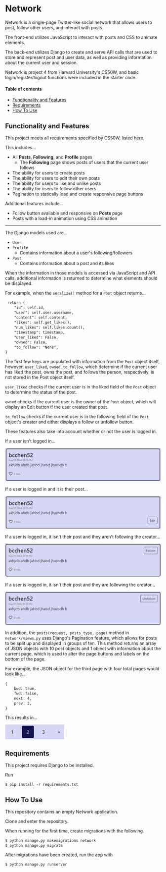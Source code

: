 # Network

Network is a single-page Twitter-like social network that allows users to post, follow other users, and interact with posts.

The front-end utilizes JavaScript to interact with posts and CSS to animate elements.

The back-end utilizes Django to create and serve API calls that are used to store and represent post and user data, as well as providing information about the current user and session. 

Network is project 4 from Harvard University's CS50W, and basic login/register/logout functions were included in the starter code. 

#### Table of contents
- [Functionality and Features](#functionality-and-features)
- [Requirements](#requirements)
- [How To Use](#how-to-use)

## Functionality and Features

This project meets all requirements specified by CS50W, listed [here.](https://cs50.harvard.edu/web/2020/projects/4/network/)

This includes...
- All **Posts**, **Following**, and **Profile** pages
    - The **Following** page shows posts of users that the current user follows
- The ability for users to create posts
- The ability for users to edit their own posts
- The ability for users to like and unlike posts
- The ability for users to follow other users
- Pagination to statically load and create responsive page buttons


Additional features include...
- Follow button available and responsive on **Posts** page
- Posts with a load-in animation using CSS animation

___

The Django models used are...
- `User`
- `Profile`
    - Contains information about a user's following/followers
- `Post`
    - Contains information about a post and its likes

When the information in those models is accessed via JavaScript and API calls, additional information is returned to determine what elements should be displayed.

For example, when the `seralize()` method for a `Post` object returns...
```
 return {
    "id": self.id,
    "user": self.user.username,
    "content": self.content,
    "likes": self.get_likes(),
    "num_likes": self.likes.count(),
    "timestamp": timestamp,
    "user_liked": False,
    "owned": False,
    "to_follow": "None",
}
```

The first few keys are populated with information from the `Post` object itself, however, `user_liked`, `owned`, `to_follow`, which determine if the current user has liked the post, owns the post, and follows the person, respectively, is not stored in the Post object itself. 

`user_liked` checks if the current user is in the liked field of the `Post` object to determine the status of the post. 

`owned` checks if the current user is the owner of the `Post` object, which will display an Edit button if the user created that post.

`to_follow` checks if the current user is in the following field of the `Post` object's creater and either displays a follow or unfollow button.

These features also take into account whether or not the user is logged in.

If a user isn't logged in...

![post if user logged out](media/logged_out_example.png)

If a user is logged in and it is their post...

![post if user created](media/edit_button_example.png)

If a user is logged in, it isn't their post and they aren't following the creator...

![post if user not following](media/user_not_following_example.png)

If a user is logged in, it isn't their post and they are following the creator...

![post if user following](media/user_following_example.png)

In addition, the `posts(request, posts_type, page)` method in `network/views.py` uses Django's Pagination feature, which allows for posts to be split up and displayed in groups of ten. This method returns an array of JSON objects with 10 post objects and 1 object with information about the current page, which is used to alter the page buttons and labels on the bottom of the page. 

For example, the JSON object for the third page with four total pages would look like...
```
{ 
    bwd: true,
    fwd: false,
    next: 4,
    prev: 2,
}
```

This results in...

![pagination example](media/pagination_example.png)


## Requirements

This project requires Django to be installed.

Run

    $ pip install -r requirements.txt

## How To Use

This repository contains an empty Network application. 

Clone and enter the repository.

When running for the first time, create migrations with the following.

    $ python manage.py makemigrations network
    $ python manage.py migrate

After migrations have been created, run the app with 

    $ python manage.py runserver
